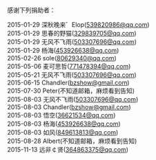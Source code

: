 感谢下列捐助者：

2015-01-29 深秋晚来゛Elop(539820986@qq.com)  
2015-01-29 思春的野猫(329839705@qq.com)  
2015-01-29 无风不飞雨(503307696@qq.com)  
2015-01-29 杨海(453926638@qq.com)  
2015-02-26 sole(80629340@qq.com)  
2015-05-06 麦可思哲(771478394@qq.com)    
2015-05-21 无风不飞雨(503307696@qq.com)    
2015-06-15 Chandler(bzshow@gmail.com)   
2015-07-30 Peter(不知道邮箱，麻烦看到告知)  
2015-08-03 无风不飞雨(503307696@qq.com)  
2015-08-03 Chandler(bzshow@gmail.com)  
2015-08-03 悟空(36621534@qq.com)   
2015-08-03 杨海(453926638@qq.com)  
2015-08-03 如风(849613813@qq.com)  
2015-08-28 Albert(不知道邮箱，麻烦看到告知)  
2015-11-13 远非￠贤(364863375@qq.com)  